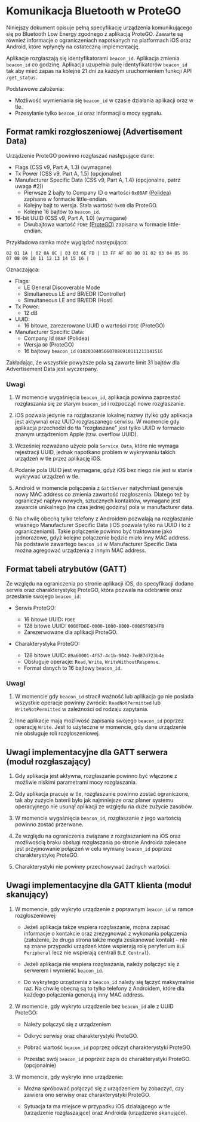 # Komunikacja Bluetooth w ProteGO

Niniejszy dokument opisuje pełną specyfikację urządzenia komunikującego się po
Bluetooth Low Energy zgodnego z aplikacją ProteGO. Zawarte są również
informacje o ograniczeniach napotkanych na platformach iOS oraz Android, które
wpłynęły na ostateczną implementację.

Aplikacje rozgłaszają się identyfikatorami `beacon_id`. Aplikacja zmienia
`beacon_id` co godzinę. Aplikacja uzupełnia pulę identyfikatorów `beacon_id`
tak aby mieć zapas na kolejne 21 dni za każdym uruchomieniem funkcji API
`/get_status`.

Podstawowe założenia:

* Możliwość wymieniania się `beacon_id` w czasie działania aplikacji oraz w tle.
* Przesyłanie tylko `beacon_id` oraz informacji o mocy sygnału.

## Format ramki rozgłoszeniowej (Advertisement Data)

Urządzenie ProteGO powinno rozgłaszać następujące dane:

* Flags (CSS v9, Part A, 1.3) (wymagane)
* Tx Power (CSS v9, Part A, 1.5) (opcjonalne)
* Manufacturer Specific Data (CSS v9, Part A, 1.4) (opcjonalne, patrz uwaga #2))
    * Pierwsze 2 bajty to Company ID o wartości `0x08AF`
    [(Polidea)](https://www.bluetooth.com/specifications/assigned-numbers/company-identifiers/)
    zapisane w formacie little-endian.
    * Kolejny bajt to wersja. Stała wartość `0x00` dla ProteGO.
    * Kolejne 16 bajtów to `beacon_id`.
* 16-bit UUID (CSS v9, Part A, 1.0) (wymagane)
    * Dwubajtowa wartość `FD6E`
    [(ProteGO)](https://www.bluetooth.com/specifications/assigned-numbers/16-bit-uuids-for-members/) zapisana w formacie little-endian.

Przykładowa ramka może wyglądać następująco:

```
02 01 1A | 02 0A 0C | 03 03 6E FD | 13 FF AF 08 00 01 02 03 04 05 06 07 08 09 10 11 12 13 14 15 16 |
```

Oznaczająca:

* Flags:
    * LE General Discoverable Mode
    * Simultaneous LE and BR/EDR (Controller)
    * Simultaneous LE and BR/EDR (Host)
* Tx Power:
    * 12 dB
* UUID:
    * 16 bitowe, zarezerowane UUID o wartości `FD6E` (ProteGO)
* Manufacturer Specific Data:
    * Company Id `08AF` (Polidea)
    * Wersja `00` (ProteGO)
    * 16 bajtowy `beacon_id` `01020304050607080910111213141516`

Zakładając, że wszystkie powyższe pola są zawarte limit 31 bajtów dla
Advertisement Data jest wyczerpany.

### Uwagi

1. W momencie wygaśnięcia `beacon_id`, aplikacja powinna zaprzestać rozgłaszania
   się ze starym `beacon_id` i rozpocząć nowe rozgłaszanie.

2. iOS pozwala jedynie na rozgłaszanie lokalnej nazwy (tylko gdy aplikacja jest
   aktywna) oraz UUID rozgłaszanego serwisu. W momencie gdy aplikacja przechodzi
   do tła "rozgłaszane" jest tylko UUID w formacie znanym urządzeniom Apple
   (tzw. overflow UUID).

3. Wcześniej rozważano użycie pola `Service Data`, które nie wymaga rejestracji
   UUID, jednak napotkano problem w wykrywaniu takich urządzeń w tle przez
   aplikację iOS.

4. Podanie pola UUID jest wymagane, gdyż iOS bez niego nie jest w stanie
   wykrywać urządzeń w tle.

5. Android w momencie połączenia z `GattServer` natychmiast generuje nowy MAC
   address co zmienia zawartość rozgłoszenia. Dlatego też by ograniczyć napływ
   nowych, sztucznych kontaktów, wymagane jest zawarcie unikalnego (na czas
   jednej godziny) pola w manufacturer data.

6. Na chwilę obecną tylko telefony z Androidem pozwalają na rozgłaszanie
   własnego Manufacturer Specific Data (iOS pozwala tylko na UUID i to z
   ograniczeniami). Takie połączenie powinno być traktowane jako jednorazowe,
   gdyż kolejne połączenie będzie miało inny MAC address. Na podstawie zawartego
   `beacon_id` w Manufacturer Specific Data można agregować urządzenia z innym
   MAC address.

## Format tabeli atrybutów (GATT)

Ze względu na ograniczenia po stronie aplikacji iOS, do specyfikacji dodano
serwis oraz charakterystykę ProteGO, która pozwala na odebranie oraz przesłanie
swojego `beacon_id`:

* Serwis ProteGO:
    * 16 bitowe UUID: `FD6E`
    * 128 bitowe UUID: `0000FD6E-0000-1000-8000-00805F9B34FB`
    * Zarezerwowane dla aplikacji ProteGO.

* Charakterystyka ProteGO:
    * 128 bitowe UUID: `89a60001-4f57-4c1b-9042-7ed87d723b4e`
    * Obsługuje operacje: `Read`, `Write`, `WriteWithoutResponse`.
    * Format danych to 16 bajtowy `beacon_id`.

### Uwagi

1) W momencie gdy `beacon_id` stracił ważność lub aplikacja go nie posiada
   wszystkie operacje powinny zwrócić: `ReadNotPermitted` lub `WriteNotPermitted`
   w zależności od rodzaju zapytania.

2) Inne aplikacje mają możliwość zapisania swojego `beacon_id` poprzez operację
   `Write`. Jest to użyteczne w momencie, gdy dane urządzenie nie obsługuje roli
   rozgłoszeniowej.

## Uwagi implementacyjne dla GATT serwera (moduł rozgłaszający)

1) Gdy aplikacja jest aktywna, rozgłaszanie powinno być włączone z możliwie
   niskimi parametrami mocy rozgłaszania.

2) Gdy aplikacja pracuje w tle, rozgłaszanie powinno zostać ograniczone, tak aby
   zużycie baterii było jak najmniejsze oraz planer systemu operacyjnego nie
   usunął aplikacji ze względu na duże zużycie zasobów.

3) W momencie wygaśnięcia `beacon_id`, rozgłaszanie z jego wartością powinno
   zostać przerwane.

4) Ze względu na ograniczenia związane z rozgłaszaniem na iOS oraz możliwością
   braku obsługi rozgłaszania po stronie Androida zalecane jest przyjmowanie
   połączeń w celu wymiany `beacon_id` poprzez charakterystykę ProteGO.

5) Charakterystyki nie powinny przechowywać żadnych wartości.

## Uwagi implementacyjne dla GATT klienta (moduł skanujący)

1) W momencie, gdy wykryto urządzenie z poprawnym `beacon_id` w ramce
  rozgłoszeniowej:
    * Jeżeli aplikacja także wspiera rozgłaszanie, można zapisać informacje
      o kontakcie oraz zrezygnować z wykonania połączenia (założenie, że druga
      strona także mogła zeskanować kontakt – nie są znane przypadki urządzeń
      które wspierają rolę peryferium `BLE Peripheral` lecz nie wspierają
      centrali `BLE Central`).

    * Jeżeli aplikacja nie wspiera rozgłaszania, należy połączyć się z serwerem
      i wymienić `beacon_id`.

    * Do wykrytego urządzenia z `beacon_id` należy się łączyć maksymalnie raz.
      Na chwilę obecną są to tylko telefony z Androidem, które dla każdego
      połączenia generują inny MAC address.

2) W momencie, gdy wykryto urządzenie bez `beacon_id` ale z UUID ProteGO:

    * Należy połączyć się z urządzeniem
  
    * Odkryć serwisy oraz charakterystyki ProteGO.

    * Pobrać wartość `beacon_id` poprzez odczyt charakterystyki ProteGO.

    * Przesłać swój `beacon_id` poprzez zapis do charakterystyki ProteGO.
      (opcjonalnie)

3) W momencie, gdy wykryto inne urządzenie:

    * Można spróbować połączyć się z urządzeniem by zobaczyć, czy zawiera ono
      serwisy oraz charakterystyki ProteGO.

    * Sytuacja ta ma miejsce w przypadku iOS działającego w tle (urządzenie
      rozgłaszające) oraz Androida (urządzenie skanujące).
